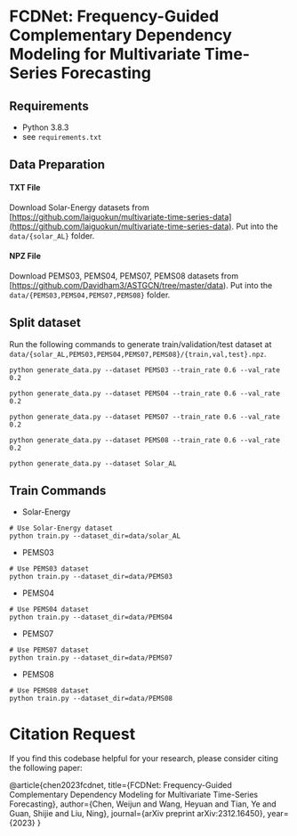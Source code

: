 # FCDNet: Frequency-Guided Complementary Dependency Modeling for Multivariate Time-Series Forecasting
## Requirements
- Python 3.8.3
- see `requirements.txt`


## Data Preparation

#### TXT File
Download Solar-Energy datasets from [https://github.com/laiguokun/multivariate-time-series-data](https://github.com/laiguokun/multivariate-time-series-data). Put into the `data/{solar_AL}` folder.

#### NPZ File

Download PEMS03, PEMS04, PEMS07, PEMS08 datasets from [https://github.com/Davidham3/ASTGCN/tree/master/data). Put into the `data/{PEMS03,PEMS04,PEMS07,PEMS08}` folder.

## Split dataset

Run the following commands to generate train/validation/test dataset at `data/{solar_AL,PEMS03,PEMS04,PEMS07,PEMS08}/{train,val,test}.npz`.

```
python generate_data.py --dataset PEMS03 --train_rate 0.6 --val_rate 0.2

python generate_data.py --dataset PEMS04 --train_rate 0.6 --val_rate 0.2

python generate_data.py --dataset PEMS07 --train_rate 0.6 --val_rate 0.2

python generate_data.py --dataset PEMS08 --train_rate 0.6 --val_rate 0.2

python generate_data.py --dataset Solar_AL
```

## Train Commands

* Solar-Energy
```
# Use Solar-Energy dataset
python train.py --dataset_dir=data/solar_AL
```
* PEMS03
```
# Use PEMS03 dataset
python train.py --dataset_dir=data/PEMS03
```
* PEMS04
```
# Use PEMS04 dataset
python train.py --dataset_dir=data/PEMS04
```
* PEMS07
```
# Use PEMS07 dataset
python train.py --dataset_dir=data/PEMS07 
```
* PEMS08
```
# Use PEMS08 dataset
python train.py --dataset_dir=data/PEMS08
```

# Citation Request
If you find this codebase helpful for your research, please consider citing the following paper:

@article{chen2023fcdnet,
  title={FCDNet: Frequency-Guided Complementary Dependency Modeling for Multivariate Time-Series Forecasting},
  author={Chen, Weijun and Wang, Heyuan and Tian, Ye and Guan, Shijie and Liu, Ning},
  journal={arXiv preprint arXiv:2312.16450},
  year={2023}
}

